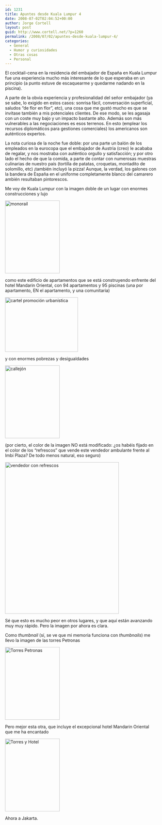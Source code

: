 ```yaml
---
id: 1231
title: Apuntes desde Kuala Lumpur 4
date: 2008-07-02T02:04:52+00:00
author: Jorge Cortell
layout: post
guid: http://www.cortell.net/?p=1260
permalink: /2008/07/02/apuntes-desde-kuala-lumpur-4/
categories:
  - General
  - Humor y curiosidades
  - Otras cosas
  - Personal
---
```

El cocktail-cena en la residencia del embajador de España en Kuala Lumpur fue una experiencia mucho más interesante de lo que esperaba en un principio (a punto estuve de escaquearme y quedarme nadando en la piscina).

A parte de la obvia experiencia y profesionalidad del señor embajador (ya se sabe, lo exigido en estos casos: sonrisa fácil, conversación superficial, saludos &#8220;de flor en flor&#8221;, etc), una cosa que me gustó mucho es que se invitase también a mis potenciales clientes. De ese modo, se les agasaja con un coste muy bajo y un impacto bastante alto. Además son más vulnerables a las negociaciones es esos terrenos. En esto (emplear los recursos diplomáticos para gestiones comerciales) los americanos son auténticos expertos.

La nota curiosa de la noche fue doble: por una parte un balón de los empleados en la eurocopa que el embajador de Austria (creo) le acababa de regalar, y nos mostraba con auténtico orgullo y satisfacción; y por otro lado el hecho de que la comida, a parte de contar con numerosas muestras culinarias de nuestro país (tortilla de patatas, croquetas, montadito de solomillo, etc) ¡también incluyó la pizza! Aunque, la verdad, los galones con la bandera de España en el uniforme completamente blanco del camarero ambién resultaban pintorescos.

Me voy de Kuala Lumpur con la imagen doble de un lugar con enormes construcciones y lujo

<img src="http://farm4.static.flickr.com/3104/2629140915_c850b963b1_m.jpg" alt="monorail" width="180" height="240" />

como este edificio de apartamentos que se está construyendo enfrente del hotel Mandarin Oriental, con 94 apartamentos y 95 piscinas (una por apartamento, EN el apartamento, y una comunitaria)

<img src="http://farm4.static.flickr.com/3257/2629141075_a6ee9fa9dd_m.jpg" alt="cartel promoción urbanística" width="240" height="180" />

y con enormes pobrezas y desigualdades

<img src="http://farm4.static.flickr.com/3135/2629140747_5378cdc781_m.jpg" alt="callejón" width="180" height="240" />

(por cierto, el color de la imagen NO está modificado: ¿os habéis fijado en el color de los &#8220;refrescos&#8221; que vende este vendedor ambulante frente al Imbi Plaza? De todo menos natural, eso seguro)

<img src="http://farm4.static.flickr.com/3074/2629962438_bec52e58f7.jpg" alt="vendedor con refrescos" width="375" height="500" />

Sé que esto es mucho peor en otros lugares, y que aquí están avanzando muy muy rápido. Pero la imagen por ahora es clara.

Como _thumbnail_ (sí, se ve que mi memoria funciona con _thumbnails_) me llevo la imagen de las torres Petronas

<img src="http://farm4.static.flickr.com/3087/2629141255_8d93d5b12b_m.jpg" alt="Torres Petronas" width="180" height="240" />

Pero mejor esta otra, que incluye el excepcional hotel Mandarin Oriental que me ha encantado

<img src="http://farm4.static.flickr.com/3034/2629141455_f1d7f36a70_m.jpg" alt="Torres y Hotel" width="180" height="240" />

Ahora a Jakarta.